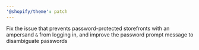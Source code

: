 ```yaml
---
'@shopify/theme': patch
---
```


Fix the issue that prevents password-protected storefronts with an ampersand `&` from logging in, and improve the password prompt message to disambiguate passwords
